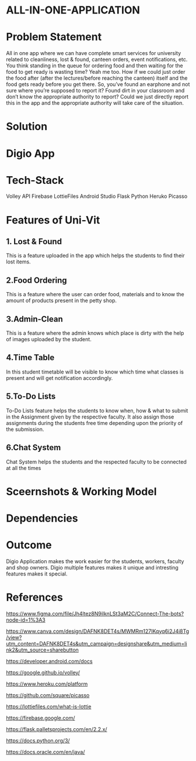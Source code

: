 # ALL-IN-ONE-APPLICATION

# Problem Statement 
All in one app where we can have complete smart services for university related 
to cleanliness, lost & found, canteen orders, event notifications, etc.
You think standing in the queue for ordering food and then waiting for the food
to get ready is wasting time? Yeah me too. How if we could just order the food
after (after the lectures/before reaching the canteen) itself and the food gets
ready before you get there.
So, you’ve found an earphone and not sure where you’re supposed to report it?
Found dirt in your classroom and don’t know the appropriate authority to report?
Could we just directly report this in the app and the appropriate authority will
take care of the situation.

# Solution

# Digio App

# Tech-Stack
Volley API 
Firebase
LottieFiles
Android Studio
Flask
Python
Heruko
Picasso

# Features of Uni-Vit
## 1. Lost & Found
This is a feature uploaded in the app which helps the students to find their lost items.

## 2.Food Ordering
This is a feature where the user can order food, materials and to know the amount of products present in the petty shop. 

## 3.Admin-Clean 
This is a feature where the admin knows which place is dirty with the help of images uploaded by the student.

## 4.Time Table
In this student timetable will be visible to know which time what classes is present and will get notification accordingly.

## 5.To-Do Lists
To-Do Lists feature helps the students to know when, how & what to submit in the Assignment given by the respective faculty.
It also assign those assignments during the students free time depending upon the priority of the submission.

## 6.Chat System 
Chat System helps the students and the respected faculty to be connected at all the times

# Sceernshots & Working Model

# Dependencies

# Outcome
Digio Application makes the work easier for the students, workers, faculty and shop owners.
Digio multiple features makes it unique and intresting features makes it special.

# References
https://www.figma.com/file/Jh4ltez8N9ilknLSt3aM2C/Connect-The-bots?node-id=1%3A3

https://www.canva.com/design/DAFNK8DET4s/MWMRm127IKqyq6i2J4i8Tg/view?utm_content=DAFNK8DET4s&utm_campaign=designshare&utm_medium=link2&utm_source=sharebutton

https://developer.android.com/docs

https://google.github.io/volley/

https://www.heroku.com/platform

https://github.com/square/picasso

https://lottiefiles.com/what-is-lottie

https://firebase.google.com/

https://flask.palletsprojects.com/en/2.2.x/

https://docs.python.org/3/

https://docs.oracle.com/en/java/
